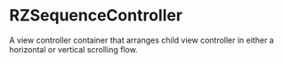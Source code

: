# RZSequenceController
A view controller container that arranges child view controller in either a horizontal or vertical scrolling flow.

